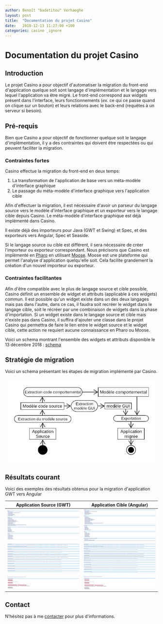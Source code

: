 ```yaml
---
author: Benoît "badetitou" Verhaeghe
layout: post
title:  "Documentation du projet Casino"
date:   2018-12-13 11:27:00 +100
categories: casino _ignore
---
```


# Documentation du projet Casino

## Introduction

Le projet Casino a pour objectif d'automatiser la migration du front-end d'application quelque soit sont langage d'implémentation et
    le langage vers lequel l'application va être migré.
Le front-end correspond aux widgets présent dans l'interface,
    leurs fonctionnements (*ex.* ce qui ce passe quand on clique sur un bouton)
    et leurs relations avec le back-end (requêtes à un serveur si besoin).

## Pré-requis

Bien que Casino a pour objectif de fonctionner quelque soit le langage d'implémentation,
    il y a des contraintes qui doivent être respectées ou qui peuvent faciliter la migration.

### Contraintes fortes

Casino effectue la migration du front-end en deux temps:

1. La transformation de l'application de base vers un méta-modèle d'interface graphique
2. Le passage du méta-modèle d'interface graphique vers l'application cible

Afin d'effectuer la migration, il est nécessaire d'avoir un parseur du langage source vers le modèle d'interface graphique et
    un exporteur vers le langage cible depuis Casino.
Le méta-modèle d'interface graphique est déjà implémenté dans Casino.

Il existe déjà des importeurs pour Java (GWT et Swing) et Spec, et des exporteurs vers Angular, Spec et Seaside.

Si le langage source ou cible est différent, il sera nécessaire de créer l'importeur ou exporteur correspondant.
Nous précisons que Casino est implémenté en [Pharo](http://pharo.org) en utilisant [Moose](http://http://www.moosetechnology.org/).
Moose est une plateforme qui permet l'analyse d'application quelqu'elle soit.
Cela facilite grandement la création d'un nouvel importeur ou exporteur.

### Contraintes facilitantes

Afin d'être compatible avec le plus de langage source et cible possible,
    Casino définit un ensemble de widget et attributs (applicable à ces widgets) commun.
Il est possible qu'un widget existe dans un des deux langages mais pas dans l'autre,
    dans ce cas, il faudra soit recréer le widget dans le langage cible,
    soit le récréer par une combinaison de widgets dans la phase d'importation.
Si un widget existe dans le langage source et cible mais n'existe pas dans Casino,
    il suffira d'ajouter une classe dans le projet Casino qui permettra de faire le lien entre le widget source et le widget cible,
    cette action ne requiert aucune connaissance en Pharo ou Moose.

Voici un schema montrant l'ensemble des widgets et attributs disponible le 13 décembre 2018 : [schema](https://www.lucidchart.com/documents/view/e9fa7fef-f06f-4307-b5e8-bbb702164e75)

## Stratégie de migration

Voici un schema présentant les étapes de migration implémenté par Casino.

![Processus de migration](img/migrationProcessFR.png)

## Résultats courant

Voici des exemples des résultats obtenus pour la migration d'application GWT vers Angular

| Application Source (GWT)                | Application Cible (Angular)                     |
| --------------------------------------- | ----------------------------------------------- |
| ![Home GWT](img/cmp/gwt/home.png)       | ![Home Angular](img/cmp/angular/home.png)       |
| ![Libelle GWT](img/cmp/gwt/libelle.png) | ![Libelle Angular](img/cmp/angular/libelle.png) |
| ![Nav2 GWT](img/cmp/gwt/nav2.png)       | ![Nav2 Angular](img/cmp/angular/nav2.png)       |

## Contact

N'hésitez pas à me [contacter](mailto:badetitou@gmail.com) pour plus d'informations.